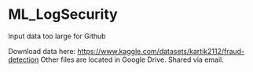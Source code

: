# ML_LogSecurity

Input data too large for Github

Download data here: https://www.kaggle.com/datasets/kartik2112/fraud-detection
Other files are located in Google Drive. Shared via email.
